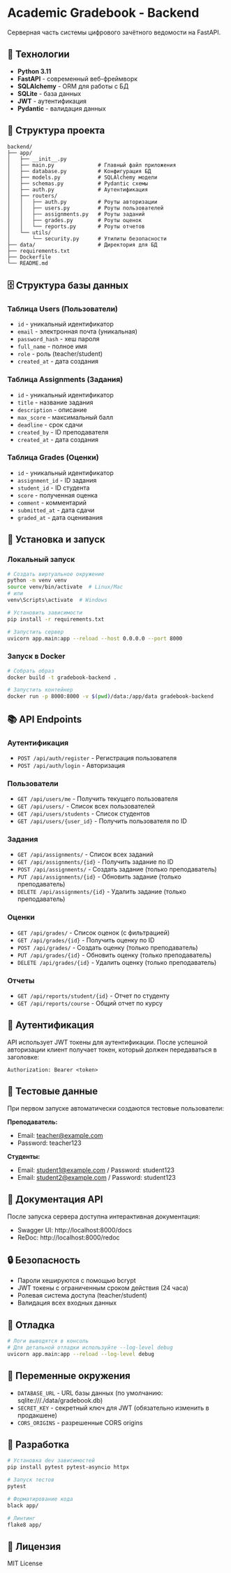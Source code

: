 # Academic Gradebook - Backend

Серверная часть системы цифрового зачётного ведомости на FastAPI.

## 🚀 Технологии

- **Python 3.11**
- **FastAPI** - современный веб-фреймворк
- **SQLAlchemy** - ORM для работы с БД
- **SQLite** - база данных
- **JWT** - аутентификация
- **Pydantic** - валидация данных

## 📁 Структура проекта

```
backend/
├── app/
│   ├── __init__.py
│   ├── main.py              # Главный файл приложения
│   ├── database.py          # Конфигурация БД
│   ├── models.py            # SQLAlchemy модели
│   ├── schemas.py           # Pydantic схемы
│   ├── auth.py              # Аутентификация
│   ├── routers/
│   │   ├── auth.py          # Роуты авторизации
│   │   ├── users.py         # Роуты пользователей
│   │   ├── assignments.py   # Роуты заданий
│   │   ├── grades.py        # Роуты оценок
│   │   └── reports.py       # Роуты отчетов
│   └── utils/
│       └── security.py      # Утилиты безопасности
├── data/                    # Директория для БД
├── requirements.txt
├── Dockerfile
└── README.md
```

## 🗄 Структура базы данных

### Таблица Users (Пользователи)
- `id` - уникальный идентификатор
- `email` - электронная почта (уникальная)
- `password_hash` - хеш пароля
- `full_name` - полное имя
- `role` - роль (teacher/student)
- `created_at` - дата создания

### Таблица Assignments (Задания)
- `id` - уникальный идентификатор
- `title` - название задания
- `description` - описание
- `max_score` - максимальный балл
- `deadline` - срок сдачи
- `created_by` - ID преподавателя
- `created_at` - дата создания

### Таблица Grades (Оценки)
- `id` - уникальный идентификатор
- `assignment_id` - ID задания
- `student_id` - ID студента
- `score` - полученная оценка
- `comment` - комментарий
- `submitted_at` - дата сдачи
- `graded_at` - дата оценивания

## 🔧 Установка и запуск

### Локальный запуск

```bash
# Создать виртуальное окружение
python -m venv venv
source venv/bin/activate  # Linux/Mac
# или
venv\Scripts\activate  # Windows

# Установить зависимости
pip install -r requirements.txt

# Запустить сервер
uvicorn app.main:app --reload --host 0.0.0.0 --port 8000
```

### Запуск в Docker

```bash
# Собрать образ
docker build -t gradebook-backend .

# Запустить контейнер
docker run -p 8000:8000 -v $(pwd)/data:/app/data gradebook-backend
```

## 📚 API Endpoints

### Аутентификация
- `POST /api/auth/register` - Регистрация пользователя
- `POST /api/auth/login` - Авторизация

### Пользователи
- `GET /api/users/me` - Получить текущего пользователя
- `GET /api/users/` - Список всех пользователей
- `GET /api/users/students` - Список студентов
- `GET /api/users/{user_id}` - Получить пользователя по ID

### Задания
- `GET /api/assignments/` - Список всех заданий
- `GET /api/assignments/{id}` - Получить задание по ID
- `POST /api/assignments/` - Создать задание (только преподаватель)
- `PUT /api/assignments/{id}` - Обновить задание (только преподаватель)
- `DELETE /api/assignments/{id}` - Удалить задание (только преподаватель)

### Оценки
- `GET /api/grades/` - Список оценок (с фильтрацией)
- `GET /api/grades/{id}` - Получить оценку по ID
- `POST /api/grades/` - Создать оценку (только преподаватель)
- `PUT /api/grades/{id}` - Обновить оценку (только преподаватель)
- `DELETE /api/grades/{id}` - Удалить оценку (только преподаватель)

### Отчеты
- `GET /api/reports/student/{id}` - Отчет по студенту
- `GET /api/reports/course` - Общий отчет по курсу

## 🔐 Аутентификация

API использует JWT токены для аутентификации. После успешной авторизации клиент получает токен, который должен передаваться в заголовке:

```
Authorization: Bearer <token>
```

## 🧪 Тестовые данные

При первом запуске автоматически создаются тестовые пользователи:

**Преподаватель:**
- Email: teacher@example.com
- Password: teacher123

**Студенты:**
- Email: student1@example.com / Password: student123
- Email: student2@example.com / Password: student123

## 📖 Документация API

После запуска сервера доступна интерактивная документация:
- Swagger UI: http://localhost:8000/docs
- ReDoc: http://localhost:8000/redoc

## 🔒 Безопасность

- Пароли хешируются с помощью bcrypt
- JWT токены с ограниченным сроком действия (24 часа)
- Ролевая система доступа (teacher/student)
- Валидация всех входных данных

## 🐛 Отладка

```bash
# Логи выводятся в консоль
# Для детальной отладки используйте --log-level debug
uvicorn app.main:app --reload --log-level debug
```

## 📝 Переменные окружения

- `DATABASE_URL` - URL базы данных (по умолчанию: sqlite:///./data/gradebook.db)
- `SECRET_KEY` - секретный ключ для JWT (обязательно изменить в продакшене)
- `CORS_ORIGINS` - разрешенные CORS origins

## 🤝 Разработка

```bash
# Установка dev зависимостей
pip install pytest pytest-asyncio httpx

# Запуск тестов
pytest

# Форматирование кода
black app/

# Линтинг
flake8 app/
```

## 📄 Лицензия

MIT License